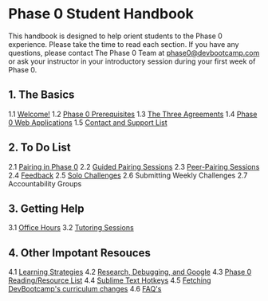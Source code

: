 # Phase 0 Student Handbook


This handbook is designed to help orient students to the Phase 0 experience. Please take the time to read each section. If you have any questions, please contact The Phase 0 Team at [phase0@devbootcamp.com](mailto:phase0@devbootcamp.com) or ask your instructor in your introductory session during your first week of Phase 0.

## 1. The Basics

  1.1 [Welcome!](overview.md)
  1.2 [Phase 0 Prerequisites](phase-0-prerequisites.md)
  1.3 [The Three Agreements](three-agreements.md)
  1.4 [Phase 0 Web Applications](p0-web-apps.md)
  1.5 [Contact and Support List](contact-and-support-list.md)

## 2. To Do List

2.1 [Pairing in Phase 0](pairing-in-phase-0.md)
2.2 [Guided Pairing Sessions](guided-pairing-sessions.md)
2.3 [Peer-Pairing Sessions](peer-pairing-sessions.md)
2.4 [Feedback](feedback.md)
2.5 [Solo Challenges](solo-challenges.md)
2.6 Submitting Weekly Challenges
2.7 Accountability Groups

## 3. Getting Help

3.1 [Office Hours](office-hours.md)
3.2 [Tutoring Sessions](tutoring.md)

## 4. Other Impotant Resouces

4.1 [Learning Strategies](learning-strategies.md)
4.2 [Research, Debugging, and Google](research-debugging-and-google.md)
4.3 [Phase 0 Reading/Resource List](resources.md)
4.4 [Sublime Text Hotkeys](hotkeys.md)
4.5 [Fetching DevBootcamp's curriculum changes](fetching-changes.md)
4.6 [FAQ's](FAQ.md)
